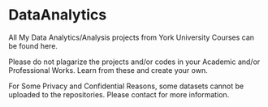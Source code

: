 # DataAnalytics
All My Data Analytics/Analysis projects from York University Courses can be found here.

Please do not plagarize the projects and/or codes in your Academic and/or Professional Works. Learn from these and create your own.


For Some Privacy and Confidential Reasons, some datasets cannot be uploaded to the repositories. Please contact for more information.
